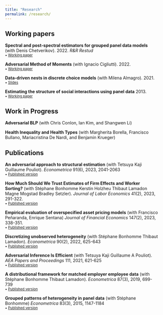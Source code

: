 ```yaml
---
title: "Research"
permalink: /research/
---
```


## Working papers

**Spectral and post-spectral estimators for grouped panel data models** (with Denis Chetverikov). 2022. *R&R Restud* \
<small> &bull; [Working paper](https://arxiv.org/abs/2212.13324) </small>

**Adversarial Method of Moments** (with Ignacio Cigliutti). 2022. \
<small> &bull; [Working paper](https://www.nachocigliutti.com/uploads/AMM_draft.pdf) </small>

**Data-driven nests in discrete choice models** (with Milena Almagro). 2021. \
<small> &bull; [Slides](https://m-almagro.github.io/Endogenous_Nests.pdf) </small>

**Estimating the structure of social interactions using panel data** 2013. \
<small> &bull; [Working paper](https://igier.unibocconi.eu/sites/default/files/media/attach/JMP_EM_1st_Dec-Manresa20140117095117.pdf) </small>

## Work in Progress

**Adversarial BLP** (with Chris Conlon, Ian Kim, and Shangwen Li)

**Health Inequality and Health Types** (with Margherita Borella, Francisco Bullano, Mariacristina De Nardi, and Benjamin Krueger)

## Publications

**An adversarial approach to structural estimation** (with Tetsuya Kaji Guillaume Pouliot). *Econometrica* 91(6), 2023, 2041-2063\
<small> &bull; [Published version](https://arxiv.org/abs/2007.06169) </small>

**How Much Should We Trust Estimates of Firm Effects and Worker Sorting?** (with Stéphane Bonhomme Kerstin Holzheu Thibaut Lamadon Magne Mogstad Bradley Setzler). *Journal of Labor Economics* 41(2), 2023, 291-322. \
<small> &bull; [Published version](https://www.journals.uchicago.edu/doi/abs/10.1086/720009?journalCode=jole) </small>

**Empirical evaluation of overspecified asset pricing models** (with Francisco Peñaranda, Enrique Sentana) *Journal of Financial Economics* 147(2), 2023, 338-351. \
<small> &bull; [Published version](https://www.sciencedirect.com/science/article/pii/S0304405X22002094) </small>

**Discretizing unobserved heterogeneity** (with Stéphane Bonhomme Thibaut Lamadon). *Econometrica* 90(2), 2022, 625-643 \
<small> &bull; [Published version](https://onlinelibrary.wiley.com/doi/abs/10.3982/ECTA15238) </small>

**Adversarial Inference Is Efficient** (with Tetsuya Kaji Guillaume A Pouliot). *AEA Papers and Proceedings* 111, 2021, 621-625 \
<small> &bull; [Published version](https://onlinelibrary.wiley.com/doi/abs/10.3982/ECTA15238) </small>

**A distributional framework for matched employer employee data** (with Stéphane Bonhomme Thibaut Lamadon). *Econometrica* 87(3), 2019, 699-739 \
<small> &bull; [Published version](https://onlinelibrary.wiley.com/doi/abs/10.3982/ECTA15722) </small>

**Grouped patterns of heterogeneity in panel data** (with Stéphane Bonhomme) *Econometrica* 83(3), 2015, 1147-1184 \
<small> &bull; [Published version](https://onlinelibrary.wiley.com/doi/abs/10.3982/ECTA11319) </small>







